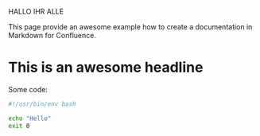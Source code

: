 <!-- Space: MFS -->
<!-- Title: Example -->

HALLO IHR ALLE


This page provide an awesome example how to create a documentation in Markdown for Confluence.

This is an awesome headline
===========================

Some code:

```bash
#!/usr/bin/env bash

echo "Hello"
exit 0
```
